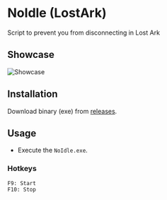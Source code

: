 # NoIdle (LostArk)

Script to prevent you from disconnecting in Lost Ark

## Showcase

![Showcase](assets/showcase.gif)

## Installation

Download binary (exe) from [releases](https://github.com/breezko/NoIdle/releases).

## Usage

- Execute the `NoIdle.exe`.

### Hotkeys

```
F9: Start
F10: Stop
```
